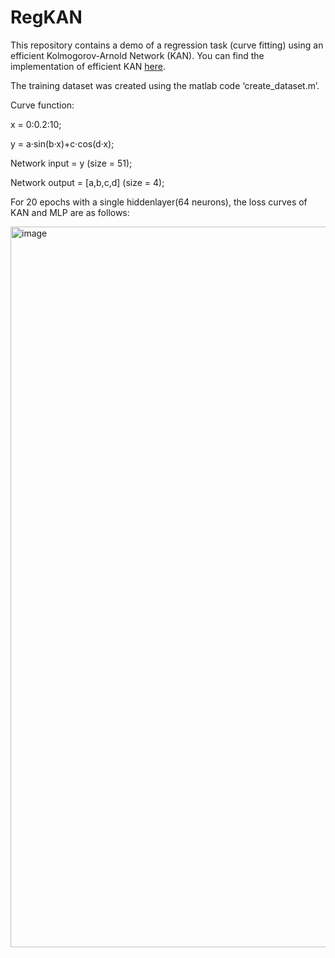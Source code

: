 # RegKAN
This repository contains a demo of a regression task (curve fitting) using an efficient Kolmogorov-Arnold Network (KAN). You can find the implementation of efficient KAN [here](https://github.com/Blealtan/efficient-kan).

The training dataset was created using the matlab code ‘create_dataset.m’.

Curve function:

x = 0:0.2:10;

y = a·sin(b·x)+c·cos(d·x);

Network input = y (size = 51);

Network output = [a,b,c,d] (size = 4);



For 20 epochs with a single hiddenlayer(64 neurons), the loss curves of KAN and MLP are as follows:

<img width="1153" alt="image" src="https://github.com/JianpanHuang/RegKAN/assets/43700029/579b4077-4974-40b9-afe2-cd9e1447f877">

